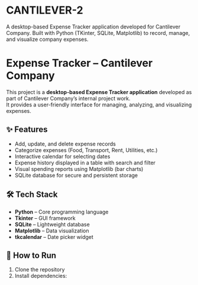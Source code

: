 # CANTILEVER-2
A desktop-based Expense Tracker application developed for Cantilever Company. Built with Python (TKinter, SQLite, Matplotlib) to record, manage, and visualize company expenses.
# Expense Tracker – Cantilever Company

This project is a **desktop-based Expense Tracker application** developed as part of Cantilever Company’s internal project work.  
It provides a user-friendly interface for managing, analyzing, and visualizing expenses.  

## ✨ Features
- Add, update, and delete expense records  
- Categorize expenses (Food, Transport, Rent, Utilities, etc.)  
- Interactive calendar for selecting dates  
- Expense history displayed in a table with search and filter  
- Visual spending reports using Matplotlib (bar charts)  
- SQLite database for secure and persistent storage  

## 🛠️ Tech Stack
- **Python** – Core programming language  
- **Tkinter** – GUI framework  
- **SQLite** – Lightweight database  
- **Matplotlib** – Data visualization  
- **tkcalendar** – Date picker widget  

## 🚀 How to Run
1. Clone the repository  
2. Install dependencies:  
   ```bash
 
